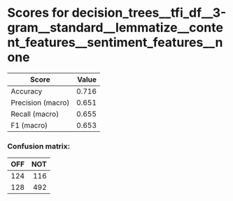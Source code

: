 # Scores for decision_trees__tfi_df__3-gram__standard__lemmatize__content_features__sentiment_features__none
|      Score      |Value|
|-----------------|----:|
|Accuracy         |0.716|
|Precision (macro)|0.651|
|Recall (macro)   |0.655|
|F1 (macro)       |0.653|

### Confusion matrix:
|OFF|NOT|
|--:|--:|
|124|116|
|128|492|
